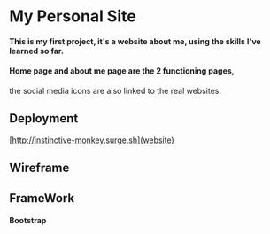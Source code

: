 # My Personal Site
#### This is my first project, it's a website about me, using the skills I've learned so far.
#### Home page and about me page are the 2 functioning pages,
the social media icons are also linked to the real websites.

## Deployment
 [http://instinctive-monkey.surge.sh](website)

## Wireframe

## FrameWork

#### Bootstrap

